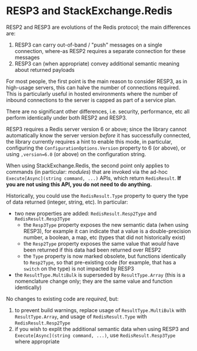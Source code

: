 # RESP3 and StackExchange.Redis

RESP2 and RESP3 are evolutions of the Redis protocol; the main differences are:

1. RESP3 can carry out-of-band / "push" messages on a single connection, where-as RESP2 requires a separate connection for these messages
2. RESP3 can (when appropriate) convey additional semantic meaning about returned payloads

For most people, the first point is the main reason to consider RESP3, as in high-usage servers, this can halve the number of connections required.
This is particularly useful in hosted environments where the number of inbound connections to the server is capped as part of a service plan.

There are no significant other differences, i.e. security, performance, etc all perform identically under both RESP2 and RESP3.

RESP3 requires a Redis server version 6 or above; since the library cannot automatically know the server version *before* it has successfully connected,
the library currently requires a hint to enable this mode, in particular, configuring the `ConfigurationOptions.Version` property to 6 (or above), or using
`,version=6.0` (or above) on the configuration string.

When using StackExchange.Redis, the second point only applies to commands (in particular: *modules*) that are invoked via the ad-hoc
`Execute[Async](string command, ...)` APIs, which return `RedisResult`. **If you are not using this API, you do not need to do anything.**

Historically, you could use the `RedisResult.Type` property to query the type of data returned (integer, string, etc). In particular:

- two new properties are added: `RedisResult.Resp2Type` and `RedisResult.Resp3Type`
  - the `Resp3Type` property exposes the new semantic data (when using RESP3), for example it can indicate that a value is a double-precision number, a boolean, a map, etc (types that did not historically exist)
  - the `Resp2Type` property exposes the same value that *would* have been returned if this data had been returned over RESP2
  - the `Type` property is now marked obsolete, but functions identically to `Resp2Type`, so that pre-existing code (for example, that has a `switch` on the type) is not impacted by RESP3
- the `ResultType.MultiBulk` is superseded by `ResultType.Array` (this is a nomenclature change only; they are the same value and function identically)

No changes to existing code are *required*, but:

1. to prevent build warnings, replace usage of `ResultType.MultiBulk` with `ResultType.Array`, and usage of `RedisResult.Type` with `RedisResult.Resp2Type`
2. if you wish to explit the additional semantic data when using RESP3 and `Execute[Async](string command, ...)`, use `RedisResult.Resp3Type` where appropriate